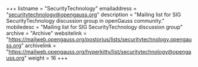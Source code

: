 +++
listname = "SecurityTechnology"
emailaddress = "securitytechnology@opengauss.org"
description = "Mailing list for SIG SecurityTechnology discussion group in openGauss community."
mobiledesc = "Mailing list for SIG SecurityTechnology discussion group"
archive = "Archive"
websitelink = "https://mailweb.opengauss.org/postorius/lists/securitytechnology.opengauss.org"
archivelink = "https://mailweb.opengauss.org/hyperkitty/list/securitytechnology@opengauss.org"
weight =  16
+++